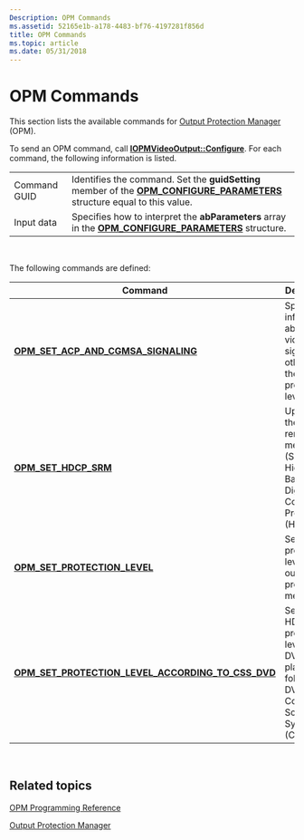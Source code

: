 ```yaml
---
Description: OPM Commands
ms.assetid: 52165e1b-a178-4483-bf76-4197281f856d
title: OPM Commands
ms.topic: article
ms.date: 05/31/2018
---
```


# OPM Commands

This section lists the available commands for [Output Protection Manager](output-protection-manager.md) (OPM).

To send an OPM command, call [**IOPMVideoOutput::Configure**](/windows/desktop/api/opmapi/nf-opmapi-iopmvideooutput-configure). For each command, the following information is listed.



|              |                                                                                                                                                             |
|--------------|-------------------------------------------------------------------------------------------------------------------------------------------------------------|
| Command GUID | Identifies the command. Set the **guidSetting** member of the [**OPM\_CONFIGURE\_PARAMETERS**](/windows/desktop/api/opmapi/ns-opmapi-opm_configure_parameters) structure equal to this value. |
| Input data   | Specifies how to interpret the **abParameters** array in the [**OPM\_CONFIGURE\_PARAMETERS**](/windows/desktop/api/opmapi/ns-opmapi-opm_configure_parameters) structure.                      |



 

The following commands are defined:



| Command                                                                                                       | Description                                                                                         |
|---------------------------------------------------------------------------------------------------------------|-----------------------------------------------------------------------------------------------------|
| [**OPM\_SET\_ACP\_AND\_CGMSA\_SIGNALING**](opm-set-acp-and-cgmsa-signaling.md)                               | Specifies information about the video signal, other than the protection level.                      |
| [**OPM\_SET\_HDCP\_SRM**](opm-set-hdcp-srm.md)                                                               | Updates the system renewability message (SRM) for High-Bandwidth Digital Content Protection (HDCP). |
| [**OPM\_SET\_PROTECTION\_LEVEL**](opm-set-protection-level.md)                                               | Sets the protection level for an output protection mechanism.                                       |
| [**OPM\_SET\_PROTECTION\_LEVEL\_ACCORDING\_TO\_CSS\_DVD**](opm-set-protection-level-according-to-css-dvd.md) | Sets the HDCP protection level for DVD playback, following DVD Content Scramble System (CSS) rules. |



 

## Related topics

<dl> <dt>

[OPM Programming Reference](opm-programming-reference.md)
</dt> <dt>

[Output Protection Manager](output-protection-manager.md)
</dt> </dl>

 

 



